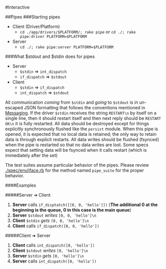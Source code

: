 #Interactive

##Pipes
###Starting pipes
  * Client (Driver/Platform)
    * `cd ./app/drivers/$PLATFORM/; rake pipe` *or* `cd ./; rake pipe:driver PLATFORM=$PLATFORM`
  * Server
    * `cd ./; rake pipe:server PLATFORM=$PLATFORM`

###What $stdout and $stdin does for pipes
  * Server
  	- `$stdin` => `int_dispatch`
  	- `if_dispatch` => `$stdout`
  * Client
  	- `$stdin` => `if_dispatch`
  	- `int_dispatch` => `$stdout`
  
All communication *coming* from `$stdin` and *going* to `$stdout` is in un-escaped JSON formatting that follows the conventions mentioned in [Messaging](./messaging.md).
If the driver `$stdin` receives the string `RESTART\n` by itself on a single line, then it should restart itself and then next reply should be
`RESTART OK\n`
it is fully restarted. All data should be destroyed except for things explicitly synchronously flushed like the `persist` module. When this pipe is
opened, it is expected that no local data is retained; the only way to retain data is through explicit restarts. All data writes should be flushed
(fsynced) when the pipe is restarted so that no data writes are lost. Some specs expect that setting data will be fsynced when it calls restart (which
 is immediately after the set)

The test suites assume particular behavior of the pipes. Please review [./spec/env/iface.rb](../spec/env/iface.rb) for the method named `pipe_suite` for the proper behavior.

####Examples

#####Server ➜ Client
 1. **Server** calls `if_disptatch([[0, 0, 'hello']])` (**The additional 0 at the beginning is the queue, 0 in this case is the main queue**)
 2. **Server** `$stdout` *writes* `[0, 0, 'hello']\n`
 3. **Client** `$stdin` *gets* `[0, 0, 'hello']\n`
 4. **Client** calls `if_dispatch([0, 0, 'hello'])`

#####Client ➜ Server
 1. **Client** calls `int_dispatch([0, 'hello'])`
 2. **Client** `$stdout` *writes* `[0, 'hello']\n`
 3. **Server** `$stdin` *gets* `[0, 'hello']\n`
 4. **Server** calls `int_dispatch([0, 'hello'])`
